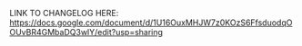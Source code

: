 LINK TO CHANGELOG HERE: https://docs.google.com/document/d/1U16OuxMHJW7z0KOzS6FfsduodqOOUvBR4GMbaDQ3wlY/edit?usp=sharing
